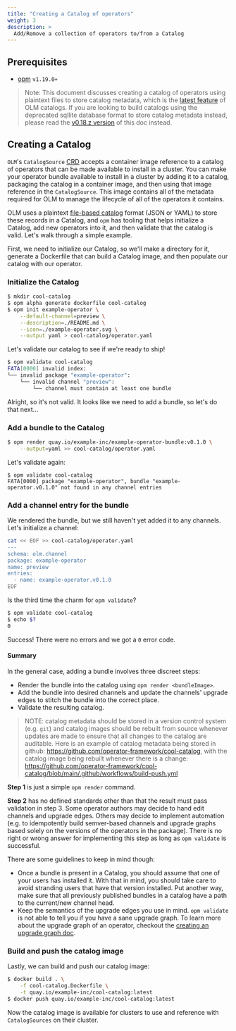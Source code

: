 ```yaml
---
title: "Creating a Catalog of operators"
weight: 3
description: >
  Add/Remove a collection of operators to/from a Catalog
---
```


## Prerequisites

- [opm](https://github.com/operator-framework/operator-registry/releases) `v1.19.0+`

>Note: This document discusses creating a catalog of operators using plaintext files to store catalog metadata, which is the [latest feature][file-based-catalog-spec] of OLM catalogs. If you are looking to build catalogs using the deprecated sqllite database format to store catalog metadata instead, please read the [v0.18.z version][v0.18.z-version] of this doc instead. 
## Creating a Catalog

`OLM`'s `CatalogSource` [CRD][catalogsource-crd] accepts a container image reference to a catalog of operators that can
be made available to install in a cluster. You can make your operator bundle available to install in a cluster by adding
it to a catalog, packaging the catalog in a container image, and then using that image reference in the `CatalogSource`.
This image contains all of the metadata required for OLM to manage the lifecycle of all of the operators it contains.

OLM uses a plaintext [file-based catalog][file-based-catalog-spec] format (JSON or YAML) to store these records in a Catalog, and `opm` has tooling
that helps initialize a Catalog, add new operators into it, and then validate that the catalog is valid. Let's walk
through a simple example.

First, we need to initialize our Catalog, so we'll make a directory for it, generate a Dockerfile that can build a Catalog
image, and then populate our catalog with our operator.


### Initialize the Catalog
```sh
$ mkdir cool-catalog
$ opm alpha generate dockerfile cool-catalog
$ opm init example-operator \
    --default-channel=preview \
    --description=./README.md \
    --icon=./example-operator.svg \
    --output yaml > cool-catalog/operator.yaml
```

Let's validate our catalog to see if we're ready to ship!
```sh
$ opm validate cool-catalog
FATA[0000] invalid index:
└── invalid package "example-operator":
    └── invalid channel "preview":
        └── channel must contain at least one bundle
```

Alright, so it's not valid. It looks like we need to add a bundle, so let's do
that next...

### Add a bundle to the Catalog

```sh
$ opm render quay.io/example-inc/example-operator-bundle:v0.1.0 \
    --output=yaml >> cool-catalog/operator.yaml
```

Let's validate again:
```
$ opm validate cool-catalog
FATA[0000] package "example-operator", bundle "example-operator.v0.1.0" not found in any channel entries
```

### Add a channel entry for the bundle

We rendered the bundle, but we still haven't yet added it to any channels.
Let's initialize a channel:
```sh
cat << EOF >> cool-catalog/operator.yaml
---
schema: olm.channel
package: example-operator
name: preview
entries:
  - name: example-operator.v0.1.0
EOF
```

Is the third time the charm for `opm validate`?

```sh
$ opm validate cool-catalog
$ echo $?
0
```

Success! There were no errors and we got a `0` error code.

#### Summary
In the general case, adding a bundle involves three discreet steps:
- Render the bundle into the catalog using `opm render <bundleImage>`.
- Add the bundle into desired channels and update the channels' upgrade edges
  to stitch the bundle into the correct place.
- Validate the resulting catalog.

> NOTE: catalog metadata should be stored in a version control system (e.g. `git`) and catalog images should be rebuilt from source
whenever updates are made to ensure that all changes to the catalog are auditable. Here is an example of catalog metadata being stored 
in github: https://github.com/operator-framework/cool-catalog, with the catalog image being rebuilt whenever there is a change: 
https://github.com/operator-framework/cool-catalog/blob/main/.github/workflows/build-push.yml

**Step 1** is just a simple `opm render` command.

**Step 2** has no defined standards other than that the result must pass validation in step 3. Some operator authors may
decide to hand edit channels and upgrade edges. Others may decide to implement automation (e.g. to idempotently
build semver-based channels and upgrade graphs based solely on the versions of the operators in the package). There is
no right or wrong answer for implementing this step as long as `opm validate` is successful.

There are some guidelines to keep in mind though:
- Once a bundle is present in a Catalog, you should assume that one of your users has installed it. With that in mind,
  you should take care to avoid stranding users that have that version installed. Put another way, make sure that
  all previously published bundles in a catalog have a path to the current/new channel head.
- Keep the semantics of the upgrade edges you use in mind. `opm validate` is not able to tell you if you have a sane
  upgrade graph. To learn more about the upgrade graph of an operator, checkout the
  [creating an upgrade graph doc][upgrade-graph-doc].

### Build and push the catalog image

Lastly, we can build and push our catalog image:

```sh
$ docker build . \
    -f cool-catalog.Dockerfile \
    -t quay.io/example-inc/cool-catalog:latest
$ docker push quay.io/example-inc/cool-catalog:latest
```

Now the catalog image is available for clusters to use and reference with `CatalogSources` on their cluster.

[catalogsource-crd]: /docs/concepts/crds/catalogsource
[file-based-catalog-spec]: /docs/reference/file-based-catalogs
[upgrade-graph-doc]: /docs/concepts/olm-architecture/operator-catalog/creating-an-update-graph
[v0.18.z-version]:  https://v0-18-z.olm.operatorframework.io/docs/tasks/make-index-available-on-cluster/